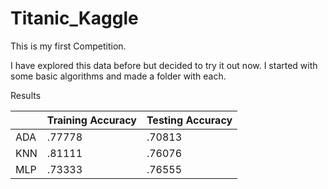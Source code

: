 # Titanic_Kaggle

This is my first Competition. <br>

I have explored this data before but decided to try it out now. I started with some basic algorithms and made a folder with each. <br/>

Results<br/>

|     | Training Accuracy | Testing Accuracy |
|-----|-------------------|------------------|
| ADA | .77778            | .70813           |
| KNN | .81111            | .76076           |
| MLP | .73333            | .76555           |
